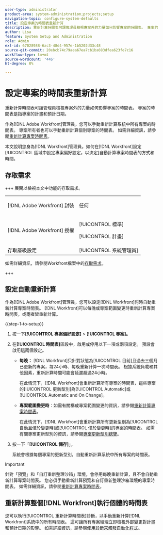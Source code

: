```yaml
---
user-type: administrator
product-area: system-administration;projects;setup
navigation-topic: configure-system-defaults
title: 設定專案的時間表重新計算
description: 重新計算時間表可讓管理員檢視專案外的力量如何影響專案的時間表。 專案的時間表是指專案的計畫和預計日期。
author: Lisa
feature: System Setup and Administration
role: Admin
exl-id: 67028988-6ac3-48d4-957e-1b5202d33c48
source-git-commit: 20ebcb74c79aea67ea7cb1ba083dfea623fe7c16
workflow-type: tm+mt
source-wordcount: '446'
ht-degree: 0%

---
```


# 設定專案的時間表重新計算

重新計算時間表可讓管理員檢視專案外的力量如何影響專案的時間表。 專案的時間表是指專案的計畫和預計日期。

作為[!DNL Adobe Workfront]管理員，您可以手動重新計算系統中所有專案的時間表。 專案所有者也可以手動重新計算個別專案的時間表。 如需詳細資訊，請參閱[重新計算專案時間表](../../../manage-work/projects/manage-projects/recalculate-project-timeline.md)。

本文說明您身為[!DNL Workfront]管理員，如何在[!DNL Workfront]設定[!UICONTROL 區域中設定專案偏好設定，以決定]自動計算專案時間表的方式和時間。

## 存取需求

+++ 展開以檢視本文中功能的存取需求。

<table style="table-layout:auto"> 
 <col> 
 <col> 
 <tbody> 
  <tr> 
   <td>[!DNL Adobe Workfront] 封裝</td> 
   <td><p>任何</p></td> 
  </tr> 
  <tr> 
   <td>[!DNL Adobe Workfront] 授權</td> 
   <td><p>[!UICONTROL 標準]</p>
       <p>[!UICONTROL 計畫]</p></td>
  </tr> 
  <tr> 
   <td>存取層級設定</td> 
   <td>[!UICONTROL 系統管理員]</td> 
  </tr> 
 </tbody> 
</table>

如需詳細資訊，請參閱Workfront檔案中的[存取需求](/help/quicksilver/administration-and-setup/add-users/access-levels-and-object-permissions/access-level-requirements-in-documentation.md)。

+++

## 設定自動重新計算

作為[!DNL Adobe Workfront]管理員，您可以設定[!DNL Workfront]何時自動重新計算專案時間表。 [!DNL Workfront]可以每晚或專案範圍變更時重新計算專案時間表，或兩者皆重新計算。

{{step-1-to-setup}}

1. 按一下&#x200B;**[!UICONTROL 專案偏好設定]** > **[!UICONTROL 專案]。**

1. 在&#x200B;**[!UICONTROL 時間表]**&#x200B;區段中，啟用或停用以下一項或兩項設定。 預設會啟用這兩個設定。

   * **每晚：** [!DNL Workfront&#x200B;&#x200B;&#x200B;]只針對狀態為[!UICONTROL 目前]且過去三個月已更新的專案，每24小時、每晚重新計算一次時間表。 根據系統負載和其他因素，重新計算時間可能會延遲超過24小時。

     在此情況下，[!DNL Workfront]會重新計算所有專案的時間表，這些專案的[!UICONTROL 更新型別]為[!UICONTROL Automatic]或[!UICONTROL Automatic and On Change]。

   * **專案範圍變更時**：如需有關構成專案範圍變更的資訊，請參閱[重新計算專案時間表](../../../manage-work/projects/manage-projects/recalculate-project-timeline.md)。

     在此情況下，[!DNL Workfront]會重新計算所有更新型別為[!UICONTROL 自動且僅於變更時]或[!UICONTROL 僅於變更時]的專案的時間表。
如需有關專案更新型別的資訊，請參閱[專案更新型別總覽](../../../manage-work/projects/planning-a-project/project-update-type-overview.md)。

1. 按一下「**[!UICONTROL 儲存]**」。

   系統會根據每個專案的更新型別，自動重新計算系統中所有專案的時間表。

>[!IMPORTANT]
>
>針對「預覽」和「自訂重新整理沙箱」環境，會停用每晚重新計算，且不會自動重新計算專案時間表。 您必須手動重新計算預覽和自訂重新整理沙箱環境的專案時間表。 如需詳細資訊，請參閱[重新計算專案時間表](/help/quicksilver/manage-work/projects/manage-projects/recalculate-project-timeline.md)。


## 重新計算整個[!DNL Workfront]執行個體的時間表

您可以執行[!UICONTROL 重新計算時間表]診斷，以手動重新計算[!DNL Workfront]系統中的所有時間表。 這可讓所有專案經理立即檢視外部變更對計畫和預計日期的影響。 如需詳細資訊，請參閱[使用診斷來觸發自動化程式](../../../administration-and-setup/manage-workfront/run-diagnostics/use-diagnostics-to-trigger-automated-processes.md)。
